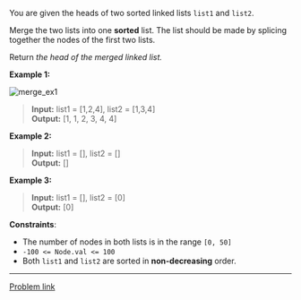 You are given the heads of two sorted linked lists `list1` and `list2`.

Merge the two lists into one **sorted** list. The list should be made by splicing together the nodes of the first two lists.

Return _the head of the merged linked list._

**Example 1:**

![merge_ex1](https://github.com/AbdulrahmanAlosaimi/leet/assets/76831852/ab073402-9a65-4446-bf45-8076170511ca)

> **Input:** list1 = [1,2,4], list2 = [1,3,4]<br>**Output:** [1, 1, 2, 3, 4, 4]

**Example 2:**

> **Input:** list1 = [], list2 = []<br>**Output:** []

**Example 3:**

> **Input:** list1 = [], list2 = [0]<br>**Output:** [0]

**Constraints**:

- The number of nodes in both lists is in the range `[0, 50]`
- `-100 <= Node.val <= 100`
- Both `list1` and `list2` are sorted in **non-decreasing** order.

---

[Problem link](https://leetcode.com/problems/merge-two-sorted-lists/description/)
